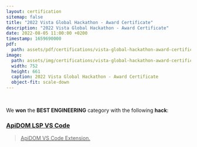 ```yaml
---
layout: certification
sitemap: false
title: "2022 Vista Global Hackathon - Award Certificate"
description: "2022 Vista Global Hackathon - Award Certificate"
date: 2022-08-05 11:00:00 +0200
timestamp: 1659690000
pdf:
  path: assets/pdf/certifications/vista-global-hackathon-award-certificate.pdf
image:
  path: assets/img/certifications/vista-global-hackathon-award-certificate.webp
  width: 752
  height: 661
  caption: 2022 Vista Global Hackathon - Award Certificate
  object-fit: scale-down
---
```


<br />

<p class="lead text-center">
  We <strong>won</strong> the <strong>BEST ENGINEERING</strong> category with
  the following <strong>hack</strong>:
</p>

<div class="list-group">
  <a href="https://github.com/swagger-api/apidom-lsp-vscode" class="list-group-item list-group-item-action">
    <div class="d-flex w-100 justify-content-between">
      <h3 class="h5 mb-1"><i class="fa-brands fa-github"></i> ApiDOM LSP VS Code</h3>
    </div>
    <blockquote class="blockquote fs-6 mb-1">
      ApiDOM VS Code Extension.
    </blockquote>
    <script type="application/ld+json">
      {
        "@context": "https://schema.org",
        "@type": "SoftwareSourceCode",
        "author": { "@id": "{{ site.url }}" },
        "name": "ApiDOM LSP VS Code",
        "abstract": "ApiDOM VS Code Extension",
        "codeRepository": "https://github.com/swagger-api/apidom-lsp-vscode"
      }
    </script>
  </a>
</div>
